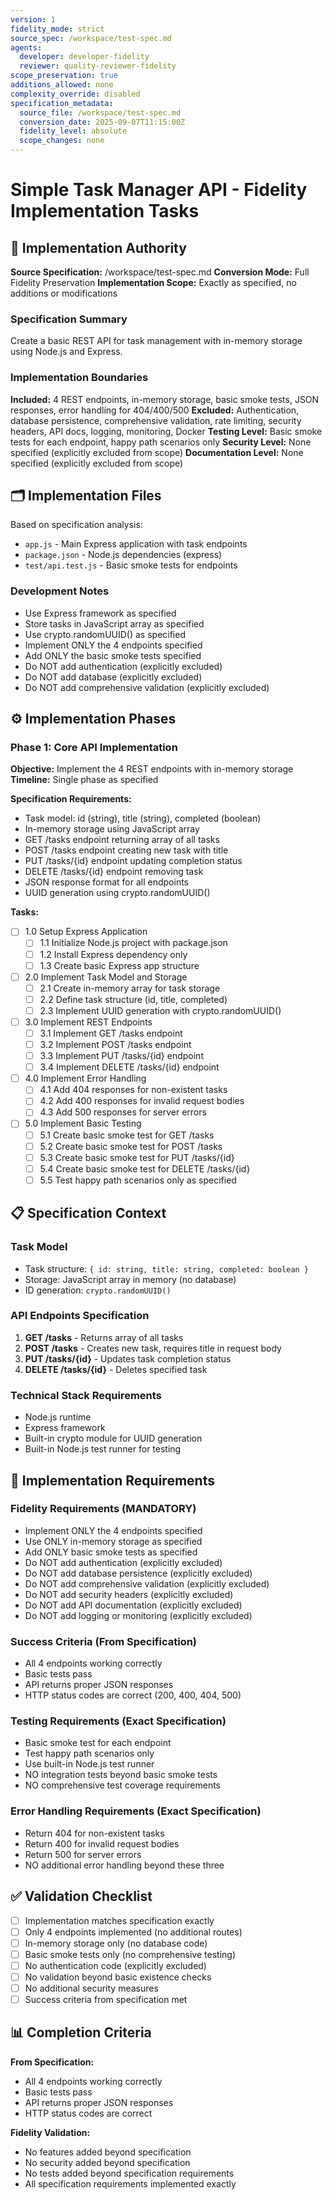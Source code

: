 ```yaml
---
version: 1
fidelity_mode: strict
source_spec: /workspace/test-spec.md
agents:
  developer: developer-fidelity
  reviewer: quality-reviewer-fidelity
scope_preservation: true
additions_allowed: none
complexity_override: disabled
specification_metadata:
  source_file: /workspace/test-spec.md
  conversion_date: 2025-09-07T11:15:00Z
  fidelity_level: absolute
  scope_changes: none
---
```


# Simple Task Manager API - Fidelity Implementation Tasks

## 🎯 Implementation Authority

**Source Specification:** /workspace/test-spec.md
**Conversion Mode:** Full Fidelity Preservation
**Implementation Scope:** Exactly as specified, no additions or modifications

### Specification Summary
Create a basic REST API for task management with in-memory storage using Node.js and Express.

### Implementation Boundaries  
**Included:** 4 REST endpoints, in-memory storage, basic smoke tests, JSON responses, error handling for 404/400/500
**Excluded:** Authentication, database persistence, comprehensive validation, rate limiting, security headers, API docs, logging, monitoring, Docker
**Testing Level:** Basic smoke tests for each endpoint, happy path scenarios only
**Security Level:** None specified (explicitly excluded from scope)
**Documentation Level:** None specified (explicitly excluded from scope)

## 🗂️ Implementation Files

Based on specification analysis:
- `app.js` - Main Express application with task endpoints
- `package.json` - Node.js dependencies (express)
- `test/api.test.js` - Basic smoke tests for endpoints

### Development Notes
- Use Express framework as specified
- Store tasks in JavaScript array as specified
- Use crypto.randomUUID() as specified
- Implement ONLY the 4 endpoints specified
- Add ONLY the basic smoke tests specified
- Do NOT add authentication (explicitly excluded)
- Do NOT add database (explicitly excluded)
- Do NOT add comprehensive validation (explicitly excluded)

## ⚙️ Implementation Phases

### Phase 1: Core API Implementation
**Objective:** Implement the 4 REST endpoints with in-memory storage
**Timeline:** Single phase as specified

**Specification Requirements:**
- Task model: id (string), title (string), completed (boolean)
- In-memory storage using JavaScript array
- GET /tasks endpoint returning array of all tasks
- POST /tasks endpoint creating new task with title
- PUT /tasks/{id} endpoint updating completion status
- DELETE /tasks/{id} endpoint removing task
- JSON response format for all endpoints
- UUID generation using crypto.randomUUID()

**Tasks:**
- [ ] 1.0 Setup Express Application
  - [ ] 1.1 Initialize Node.js project with package.json
  - [ ] 1.2 Install Express dependency only
  - [ ] 1.3 Create basic Express app structure
- [ ] 2.0 Implement Task Model and Storage
  - [ ] 2.1 Create in-memory array for task storage
  - [ ] 2.2 Define task structure (id, title, completed)
  - [ ] 2.3 Implement UUID generation with crypto.randomUUID()
- [ ] 3.0 Implement REST Endpoints
  - [ ] 3.1 Implement GET /tasks endpoint
  - [ ] 3.2 Implement POST /tasks endpoint
  - [ ] 3.3 Implement PUT /tasks/{id} endpoint
  - [ ] 3.4 Implement DELETE /tasks/{id} endpoint
- [ ] 4.0 Implement Error Handling
  - [ ] 4.1 Add 404 responses for non-existent tasks
  - [ ] 4.2 Add 400 responses for invalid request bodies
  - [ ] 4.3 Add 500 responses for server errors
- [ ] 5.0 Implement Basic Testing
  - [ ] 5.1 Create basic smoke test for GET /tasks
  - [ ] 5.2 Create basic smoke test for POST /tasks
  - [ ] 5.3 Create basic smoke test for PUT /tasks/{id}
  - [ ] 5.4 Create basic smoke test for DELETE /tasks/{id}
  - [ ] 5.5 Test happy path scenarios only as specified

## 📋 Specification Context

### Task Model
- Task structure: `{ id: string, title: string, completed: boolean }`
- Storage: JavaScript array in memory (no database)
- ID generation: `crypto.randomUUID()`

### API Endpoints Specification
1. **GET /tasks** - Returns array of all tasks
2. **POST /tasks** - Creates new task, requires title in request body
3. **PUT /tasks/{id}** - Updates task completion status
4. **DELETE /tasks/{id}** - Deletes specified task

### Technical Stack Requirements
- Node.js runtime
- Express framework
- Built-in crypto module for UUID generation
- Built-in Node.js test runner for testing

## 🚨 Implementation Requirements

### Fidelity Requirements (MANDATORY)
- Implement ONLY the 4 endpoints specified
- Use ONLY in-memory storage as specified
- Add ONLY basic smoke tests as specified
- Do NOT add authentication (explicitly excluded)
- Do NOT add database persistence (explicitly excluded)
- Do NOT add comprehensive validation (explicitly excluded)
- Do NOT add security headers (explicitly excluded)
- Do NOT add API documentation (explicitly excluded)
- Do NOT add logging or monitoring (explicitly excluded)

### Success Criteria (From Specification)
- All 4 endpoints working correctly
- Basic tests pass
- API returns proper JSON responses
- HTTP status codes are correct (200, 400, 404, 500)

### Testing Requirements (Exact Specification)
- Basic smoke test for each endpoint
- Test happy path scenarios only
- Use built-in Node.js test runner
- NO integration tests beyond basic smoke tests
- NO comprehensive test coverage requirements

### Error Handling Requirements (Exact Specification)
- Return 404 for non-existent tasks
- Return 400 for invalid request bodies  
- Return 500 for server errors
- NO additional error handling beyond these three

## ✅ Validation Checklist

- [ ] Implementation matches specification exactly
- [ ] Only 4 endpoints implemented (no additional routes)
- [ ] In-memory storage only (no database code)
- [ ] Basic smoke tests only (no comprehensive testing)
- [ ] No authentication code (explicitly excluded)
- [ ] No validation beyond basic existence checks
- [ ] No additional security measures
- [ ] Success criteria from specification met

## 📊 Completion Criteria

**From Specification:**
- All 4 endpoints working correctly
- Basic tests pass
- API returns proper JSON responses
- HTTP status codes are correct

**Fidelity Validation:**
- No features added beyond specification
- No security added beyond specification
- No tests added beyond specification requirements
- All specification requirements implemented exactly